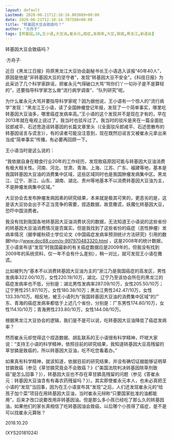 ```yaml
---
layout: default
Lastmod: 2020-06-21T12:10:16.803889+00:00
date: 2020-06-21T12:10:14.787588+00:00
title: "转基因大豆会致癌吗？"
author: "方舟子"
tags: [转基因,10,王小语,大豆油,崔永元,癌症,发病率,大豆,致癌,黑龙江,新语丝]
---
```


转基因大豆会致癌吗？

·方舟子·

近日《黑龙江日报》将原黑龙江大豆协会副秘书长王小语选入该报“40年40人”，原因是他是“非转基因大豆的坚守者”，发现“转基因大豆不安全”。《科技日报》为此采访了几个科学家辟谣，把崔永元气得破口大骂“骂你们丫一句孙子是不是算轻的”，还要指导科学家怎么做“流行病学调查”、“队列研究”呢。

为什么崔永元大骂并要指导科学家呢？因为据他说，王小语有一个惊人的“流行病学”发现：“黑龙江王小语，读了全国肿瘤登记年报，发现了一个简单事实，哪里吃转基因大豆油多，哪里癌症发病率高。”王小语的这个发现并不是现在才有的，早在2013年就在电视上说过了，我当时也驳斥过了。我当时的驳斥是夹在一篇全面批驳郎咸平、石述思造谣转基因的长篇文章里头（《全面驳斥郎咸平、石述思散布的转基因谣言与谎言》），有的读者可能没注意到，现在既然旧谣言又被崔永元拿出来当成“简单事实”传播，有必要再回顾一下。

王小语当时是这么说的：

“我依据自身在粮食行业20年的工作经历，发现致癌原因可能与转基因大豆油消费有极大相关性。河南、河北、甘肃、青海、上海、江苏、广东、福建等地，基本是我国转基因大豆油的消费集中区域，这些区域同时也是我国肿瘤发病集中区。黑龙江、辽宁、浙江、山东、湖南、湖北、贵州等地基本不以消费转基因大豆油为主，不是肿瘤发病集中区域。”

大豆协会去发布肿瘤发病因素的研究结果，本来就是极其可笑的，更恶劣的是，这是该大豆协会出于不正当竞争的需要，捏造数据，故意撒谎，妖魔化转基因大豆，恐吓中国消费者。

我没有找到我国各地转基因大豆油消费状况的数据，无法知道王小语说的这些省份的转基因大豆油消费情况是否属实。但是我找到了这些省份的癌症（恶性肿瘤）发病率情况（据李媛秋硕士学位论文《中国癌症发病率预测统计方法研究》引用的数据http://www.doc88.com/p-997970483320.html ，这是2008年的统计数据，王小语宣布该“发现”时我国最新的有关癌症数据应是2009年的，但我没有找到2009年的系统资料，仅一年不会有什么差别），稍一对比，就可发现王小语在撒谎。

比如被列为“基本不以消费转基因大豆油为主的”浙江乃是我国癌症的高发区，男性发病率322.00/10万，女性220.19/10万，湖北、辽宁乃至该协会所在的黑龙江的癌症发病率也不低，分别是：湖北男性发病率287.09/10万，女性205.50/10万；辽宁男性251.97/10万，女性180.38/10万；黑龙江男性242.47/10万，女性133.39/10万。相反地，被王小语列为“我国转基因大豆油的消费集中区域”的广东、青海的癌症发病率都低于上述几个省份，分别是：广东男性174.80/10万，女性114.10/10万；青海男性233.80/10万，女性144.08/10万。

根据黑龙江大豆协会的逻辑，我们是不是可以说，吃转基因大豆油降低了癌症发病率？

然而崔永元却觉得这个捏造数据、胡乱联系的王小语很有科学精神，吓唬大家说：“支持王小语的科学精神，依照目前的研究结果，我知道转基因大豆高残留的草甘膦是致癌的，所以转基因大豆油，吃不吃您看着办。”

如果真有科学精神，就该知道，依据目前的研究结果，并没有确切证据能够证明草甘膦致癌（参见《草甘膦究竟会不会致癌？》《“美国法院判决转基因除草剂致癌”是怎么回事？》），转基因大豆也不存在草甘膦高残留的问题（参见《答崔永元：转基因大豆油含有有毒农药残留吗？》）。其实即使崔永元本人，也未必真把王小语的“发现”当回事，因为在王小语宣布其“发现”之后，人们还发现崔永元的“给孩子加个菜”项目在用转基因大豆油，当时崔永元辩称“只要国家批准的油都能用”，后来才改口说要改用非转基因油。但是那么多小孩已经吃了那么久的转基因油，如果他们的家长真相信了吃转基因油会致癌，以后哪个小孩得了癌症，是不是可以找崔永元算账？

2018.10.20

(XYS20181024)


